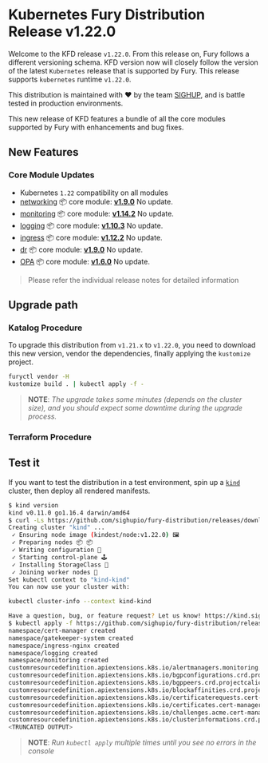 # Kubernetes Fury Distribution Release v1.22.0

Welcome to the KFD release `v1.22.0`. From this release on, Fury follows a
different versioning schema. KFD version now will closely follow the version of
the latest `Kubernetes` release that is supported by Fury. This release supports `kubernetes` runtime `v1.22.0`.

This distribution is maintained with ❤️ by the team [SIGHUP](https://sighup.io/),
and is battle tested in production environments.

This new release of KFD features a bundle of all the core modules supported by
Fury with enhancements and bug fixes.

## New Features

### Core Module Updates

- Kubernetes `1.22` compatibility on all modules
- [networking](https://github.com/sighupio/fury-kubernetes-networking) 📦 core module: [**v1.9.0**](https://github.com/sighupio/fury-kubernetes-networking/releases/tag/v1.9.0)
  No update.
- [monitoring](https://github.com/sighupio/fury-kubernetes-monitoring) 📦 core module: [**v1.14.2**](https://github.com/sighupio/fury-kubernetes-monitoring/releases/tag/v1.14.2)
  No update.
- [logging](https://github.com/sighupio/fury-kubernetes-logging) 📦 core module: [**v1.10.3**](https://github.com/sighupio/fury-kubernetes-logging/releases/tag/v1.10.3)
  No update.
- [ingress](https://github.com/sighupio/fury-kubernetes-ingress) 📦 core module: [**v1.12.2**](https://github.com/sighupio/fury-kubernetes-ingress/releases/tag/v1.12.2)
  No update.
- [dr](https://github.com/sighupio/fury-kubernetes-dr) 📦 core module: [**v1.9.0**](https://github.com/sighupio/fury-kubernetes-dr/releases/tag/v1.9.0)
  No update.
- [OPA](https://github.com/sighupio/fury-kubernetes-opa) 📦 core module: [**v1.6.0**](https://github.com/sighupio/fury-kubernetes-opa/releases/tag/v1.6.0)
  No update.

> Please refer the individual release notes for detailed information

## Upgrade path

### Katalog Procedure

To upgrade this distribution from `v1.21.x` to `v1.22.0`, you need to download this new version, vendor the dependencies,
finally applying the `kustomize` project.

```bash
furyctl vendor -H
kustomize build . | kubectl apply -f -
```

> **NOTE**: *The upgrade takes some minutes (depends on the cluster size), and you should expect some downtime during
the upgrade process.*

### Terraform Procedure

## Test it

If you want to test the distribution in a test environment, spin up a
[`kind`](https://github.com/kubernetes-sigs/kind/releases/tag/v0.11.0) cluster, then deploy all rendered manifests.

```bash
$ kind version
kind v0.11.0 go1.16.4 darwin/amd64
$ curl -Ls https://github.com/sighupio/fury-distribution/releases/download/v1.22.0/katalog/tests/config/kind-config | kind create cluster --image registry.sighup.io/fury/kindest/node:v1.22.0 --config -
Creating cluster "kind" ...
 ✓ Ensuring node image (kindest/node:v1.22.0) 🖼
 ✓ Preparing nodes 📦 📦
 ✓ Writing configuration 📜
 ✓ Starting control-plane 🕹️
 ✓ Installing StorageClass 💾
 ✓ Joining worker nodes 🚜
Set kubectl context to "kind-kind"
You can now use your cluster with:

kubectl cluster-info --context kind-kind

Have a question, bug, or feature request? Let us know! https://kind.sigs.k8s.io/#community 🙂
$ kubectl apply -f https://github.com/sighupio/fury-distribution/releases/download/v1.22.0/fury-distribution-v1.22.0.yml
namespace/cert-manager created
namespace/gatekeeper-system created
namespace/ingress-nginx created
namespace/logging created
namespace/monitoring created
customresourcedefinition.apiextensions.k8s.io/alertmanagers.monitoring.coreos.com created
customresourcedefinition.apiextensions.k8s.io/bgpconfigurations.crd.projectcalico.org created
customresourcedefinition.apiextensions.k8s.io/bgppeers.crd.projectcalico.org created
customresourcedefinition.apiextensions.k8s.io/blockaffinities.crd.projectcalico.org created
customresourcedefinition.apiextensions.k8s.io/certificaterequests.cert-manager.io created
customresourcedefinition.apiextensions.k8s.io/certificates.cert-manager.io created
customresourcedefinition.apiextensions.k8s.io/challenges.acme.cert-manager.io created
customresourcedefinition.apiextensions.k8s.io/clusterinformations.crd.projectcalico.org created
<TRUNCATED OUTPUT>
```

> **NOTE**: *Run `kubectl apply` multiple times until you see no errors in the console*
